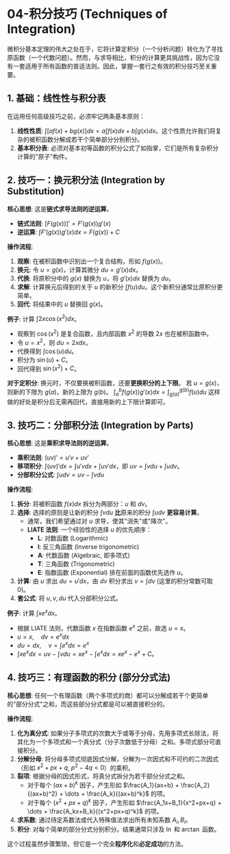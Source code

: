 # 04-积分技巧 (Techniques of Integration)

微积分基本定理的伟大之处在于，它将计算定积分（一个分析问题）转化为了寻找原函数（一个代数问题）。然而，与求导相比，积分的计算更具挑战性，因为它没有一套适用于所有函数的普适法则。因此，掌握一套行之有效的积分技巧至关重要。

## 1. 基础：线性性与积分表

在运用任何高级技巧之前，必须牢记两条基本原则：

1. **线性性质**: $\int [af(x) + bg(x)]dx = a\int f(x)dx + b\int g(x)dx$。这个性质允许我们将复杂的被积函数分解成若干个简单部分分别积分。
2. **基本积分表**: 必须对基本初等函数的积分公式了如指掌，它们是所有复杂积分计算的"原子"构件。

## 2. 技巧一：换元积分法 (Integration by Substitution)

**核心思想**: 这是**链式求导法则的逆运算**。

- **链式法则**: $[F(g(x))]' = F'(g(x))g'(x)$
- **逆运算**: $\int F'(g(x))g'(x)dx = F(g(x)) + C$

**操作流程**:

1. **观察**: 在被积函数中识别出一个复合结构，形如 $f(g(x))$。
2. **换元**: 令 $u = g(x)$，计算其微分 $du = g'(x)dx$。
3. **代换**: 将原积分中的 $g(x)$ 替换为 $u$，将 $g'(x)dx$ 替换为 $du$。
4. **求解**: 计算换元后得到的关于 $u$ 的新积分 $\int f(u)du$。这个新积分通常比原积分更简单。
5. **回代**: 将结果中的 $u$ 替换回 $g(x)$。

**例子**: 计算 $\int 2x \cos(x^2) dx$。

- 观察到 $\cos(x^2)$ 是复合函数，且内部函数 $x^2$ 的导数 $2x$ 也在被积函数中。
- 令 $u = x^2$，则 $du = 2x dx$。
- 代换得到 $\int \cos(u) du$。
- 积分为 $\sin(u) + C$。
- 回代得到 $\sin(x^2) + C$。

**对于定积分**: 换元时，不仅要换被积函数，还要**更换积分的上下限**。
若 $u=g(x)$，则新的下限为 $g(a)$，新的上限为 $g(b)$。
$\int_a^b f(g(x))g'(x)dx = \int_{g(a)}^{g(b)} f(u)du$
这样做的好处是积分后无需再回代，直接用新的上下限计算即可。

## 3. 技巧二：分部积分法 (Integration by Parts)

**核心思想**: 这是**乘积求导法则的逆运算**。

- **乘积法则**: $(uv)' = u'v + uv'$
- **移项积分**: $\int (uv)'dx = \int u'v dx + \int uv' dx$，即 $uv = \int v du + \int u dv$。
- **分部积分公式**:
    $\int u dv = uv - \int v du$

**操作流程**:

1. **拆分**: 将被积函数 $f(x)dx$ 拆分为两部分：$u$ 和 $dv$。
2. **选择**: 选择的原则是让新的积分 $\int v du$ **比**原来的积分 $\int u dv$ **更容易计算**。
    - 通常，我们希望通过对 $u$ 求导，使其"消失"或"降次"。
    - **LIATE 法则**: 一个经验性的选择 $u$ 的优先顺序：
        - **L**: 对数函数 (Logarithmic)
        - **I**: 反三角函数 (Inverse trigonometric)
        - **A**: 代数函数 (Algebraic, 即多项式)
        - **T**: 三角函数 (Trigonometric)
        - **E**: 指数函数 (Exponential)
        排在前面的函数优先选作 $u$。
3. **计算**: 由 $u$ 求出 $du=u'dx$，由 $dv$ 积分求出 $v = \int dv$ (这里的积分常数可取0)。
4. **套公式**: 将 $u, v, du$ 代入分部积分公式。

**例子**: 计算 $\int x e^x dx$。

- 根据 LIATE 法则，代数函数 $x$ 在指数函数 $e^x$ 之前，故选 $u=x$。
- $u=x, \quad dv = e^x dx$
- $du=dx, \quad v = \int e^x dx = e^x$
- $\int x e^x dx = uv - \int v du = x e^x - \int e^x dx = x e^x - e^x + C$。

## 4. 技巧三：有理函数的积分 (部分分式法)

**核心思想**: 任何一个有理函数（两个多项式的商）都可以分解成若干个更简单的"部分分式"之和，而这些部分分式都是可以被直接积分的。

**操作流程**:

1. **化为真分式**: 如果分子多项式的次数大于或等于分母，先用多项式长除法，将其化为一个多项式和一个真分式（分子次数低于分母）之和。多项式部分可直接积分。
2. **分解分母**: 将分母多项式彻底因式分解，分解为一次因式和不可约的二次因式（形如 $x^2+px+q$, $p^2-4q<0$）的乘积。
3. **裂项**: 根据分母的因式形式，将真分式拆分为若干部分分式之和。
    - 对于每个 $(ax+b)^k$ 因子，产生形如 $\frac{A_1}{ax+b} + \frac{A_2}{(ax+b)^2} + \dots + \frac{A_k}{(ax+b)^k}$ 的项。
    - 对于每个 $(x^2+px+q)^k$ 因子，产生形如 $\frac{A_1x+B_1}{x^2+px+q} + \dots + \frac{A_kx+B_k}{(x^2+px+q)^k}$ 的项。
4. **求系数**: 通过待定系数法或代入特殊值法求出所有未知系数 $A_i, B_i$。
5. **积分**: 对每个简单的部分分式分别积分。结果通常只涉及 $\ln$ 和 $\arctan$ 函数。

这个过程虽然步骤繁琐，但它是一个完全**程序化**和**必定成功**的方法。
